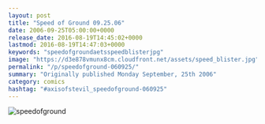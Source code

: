 ```yaml
---
layout: post
title: "Speed of Ground 09.25.06"
date: 2006-09-25T05:00:00+0000
release_date: 2016-08-19T14:45:02+0000
lastmod: 2016-08-19T14:47:03+0000
keywords: "speedofgroundaetsspeedblisterjpg"
image: "https://d3e878vmunx8cm.cloudfront.net/assets/speed_blister.jpg"
permalink: "/p/speedofground-060925/"
summary: "Originally published Monday September, 25th 2006"
category: comics
hashtag: "#axisofstevil_speedofground-060925"
---
```


![speedofground](https://d3e878vmunx8cm.cloudfront.net/assets/speed_blister.jpg)
